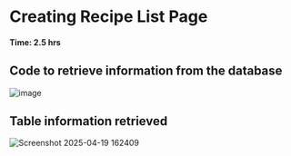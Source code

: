 #  Creating Recipe List Page

#### Time: 2.5 hrs

## Code to retrieve information from the database
![image](https://github.com/user-attachments/assets/72bb2f6b-ccce-4ef9-807f-dd84569bde31)

## Table information retrieved
![Screenshot 2025-04-19 162409](https://github.com/user-attachments/assets/7489a41d-ceb8-4cc1-90a4-1b5770327283)







